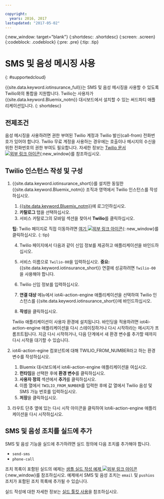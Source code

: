 ```yaml
---

copyright:
  years: 2016, 2017
lastupdated: "2017-05-02"
---
```


<!-- Common attributes used in the template are defined as follows: -->
{:new_window: target="blank"}
{:shortdesc: .shortdesc}
{:screen: .screen}
{:codeblock: .codeblock}
{:pre: .pre}
{:tip: .tip}

# SMS 및 음성 메시징 사용
{: #supportedcloud}

{{site.data.keyword.iotinsurance_full}}는 SMS 및 음성 메시징을 사용할 수 있도록 Twilio와의 통합을 지원합니다. Twilio는 사용자가 {{site.data.keyword.Bluemix_notm}} 대시보드에서 설치할 수 있는 써드파티 애플리케이션입니다.
{: shortdesc}

## 전제조건
음성 메시징을 사용하려면 권한 부여된 Twilio 계정과 Twilio 발신(call-from) 전화번호가 있어야 합니다. Twilio 무료 계정을 사용하는 경우에는 호출이나 메시지의 수신을 위한 전화번호의 권한 부여도 필요합니다. 자세한 정보는 [Twilio 문서 ![외부 링크 아이콘](../../icons/launch-glyph.svg)](https://support.twilio.com/hc/en-us/articles/223136107-How-does-Twilio-s-Free-Trial-work-){:new_window}를 참조하십시오. 

## Twilio 인스턴스 작성 및 구성
1. {{site.data.keyword.iotinsurance_short}}를 설치한 동일한 {{site.data.keyword.Bluemix_notm}} 조직과 영역에서 Twilio 인스턴스를 작성하십시오. 
    1. [{{site.data.keyword.Bluemix_notm}}](https://console.ng.bluemix.net)에 로그인하십시오. 
    2. **카탈로그** 탭을 선택하십시오. 
    3. 서비스 카탈로그의 모바일 섹션을 찾아서 **Twilio**를 클릭하십시오. 

    **팁:** Twilio 페이지로 직접 이동하려면 [여기 ![외부 링크 아이콘](../../icons/launch-glyph.svg "외부 링크 아이콘")](https://console.ng.bluemix.net/catalog/services/twilio/){: new_window}를 클릭하십시오.
    {: tip}

    4. Twilio 페이지에서 다음과 같이 신임 정보를 제공하고 애플리케이션을 바인드하십시오. 

      1. 서비스 이름으로 `Twilio-00`을 입력하십시오. **중요:** {{site.data.keyword.iotinsurance_short}} 연결에 성공하려면 `Twilio-00`을 사용해야 합니다. 

      2. Twilio 신임 정보를 입력하십시오. 

      3. **연결 대상** 메뉴에서 iot4i-action-engine 애플리케이션을 선택하여 Twilio 인스턴스를 {{site.data.keyword.iotinsurance_short}}에 바인드하십시오. 

      4. **작성**을 클릭하십시오.   

    Twilio 애플리케이션이 사용자 환경에 설치됩니다. 바인딩을 적용하려면 iot4i-action-engine 애플리케이션을 다시 스테이징하거나 다시 시작하라는 메시지가 프롬프트됩니다. 지금 다시 시작하거나, 다음 단계에서 새 환경 변수를 추가할 때까지 다시 시작을 대기할 수 있습니다. 

2. iot4i-action-egine 컴포넌트에 대해 TWILIO_FROM_NUMBER라고 하는 환경 변수를 작성하십시오. 
    1. Bluemix 대시보드에서 iot4i-action-engine 애플리케이션을 여십시오. 
    2. **런타임**을 선택한 후에 **환경 변수**를 클릭하십시오. 
    3. **사용자 정의** 섹션에서 **추가**를 클릭하십시오. 
    4. 이름 열에서 `TWILIO_FROM_NUMBER`를 입력한 후에 값 열에서 Twilio 음성 및 SMS 가능 번호를 입력하십시오. 
    5. **저장**을 클릭하십시오. 

3. 라우트 단추 옆에 있는 다시 시작 아이콘을 클릭하여 Iot4i-action-engine 애플리케이션을 다시 시작하십시오. 

## SMS 및 음성 조치를 실드에 추가

SMS 및 음성 기능을 실드에 추가하려면 실드 정의에 다음 조치를 추가해야 합니다. 
  - `send-sms`
  - `phone-call`

조치 목록이 포함된 실드의 예제는 [샘플 실드 작성 예제 ![외부 링크 아이콘](../../icons/launch-glyph.svg)](https://github.com/IBM-Bluemix/iot4i-api-examples-nodejs/blob/master/bl/shield.js){:new_window}를 참조하십시오. 예제에서 SMS 및 음성 조치는 `email` 및 `pushios` 조치가 포함된 조치 목록에 추가될 수 있습니다. 

실드 작성에 대한 자세한 정보는 [실드 툴킷 사용](iotinsurance_shield_toolkit.html)을 참조하십시오. 
